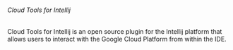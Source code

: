 ###### Cloud Tools for Intellij

Cloud Tools for Intellij is an open source plugin for the Intellij
platform that allows users to interact with the Google Cloud Platform
from within the IDE.
